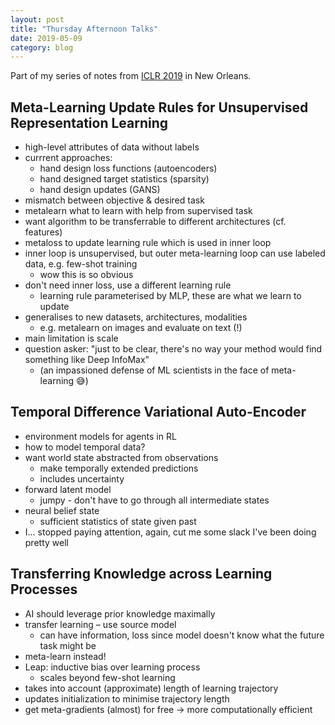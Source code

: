 ```yaml
---
layout: post
title: "Thursday Afternoon Talks"
date: 2019-05-09
category: blog
---
```


Part of my series of notes from [ICLR 2019](https://iclr.cc/Conferences/2019) in New Orleans.

## Meta-Learning Update Rules for Unsupervised Representation Learning
* high-level attributes of data without labels
* currrent approaches:
    * hand design loss functions (autoencoders)
    * hand designed target statistics (sparsity)
    * hand design updates (GANS)
* mismatch between objective & desired task
* metalearn what to learn with help from supervised task
* want algorithm to be transferrable to different architectures (cf. features)
* metaloss to update learning rule which is used in inner loop
* inner loop is unsupervised, but outer meta-learning loop can use labeled data, e.g. few-shot training
    * wow this is so obvious
* don't need inner loss, use a different learning rule
    * learning rule parameterised by MLP, these are what we learn to update
* generalises to new datasets, architectures, modalities
    * e.g. metalearn on images and evaluate on text (!)
* main limitation is scale
* question asker: "just to be clear, there's no way your method would find something like Deep InfoMax"
    * (an impassioned defense of ML scientists in the face of meta-learning :sweat_smile:)

## Temporal Difference Variational Auto-Encoder
* environment models for agents in RL
* how to model temporal data?
* want world state abstracted from observations
    * make temporally extended predictions
    * includes uncertainty
* forward latent model
    * jumpy - don't have to go through all intermediate states
* neural belief state
    * sufficient statistics of state given past
* I... stopped paying attention, again, cut me some slack I've been doing pretty well

## Transferring Knowledge across Learning Processes
* AI should leverage prior knowledge maximally
* transfer learning – use source model
    * can have information, loss since model doesn't know what the future task might be
* meta-learn instead!
* Leap: inductive bias over learning process
    * scales beyond few-shot learning
* takes into account (approximate) length of learning trajectory
* updates initialization to minimise trajectory length
* get meta-gradients (almost) for free -> more computationally efficient
